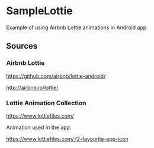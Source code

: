 # SampleLottie
Example of using Airbnb Lottie animations in Android app.

## Sources
### Airbnb Lottie
https://github.com/airbnb/lottie-android/

http://airbnb.io/lottie/

### Lottie Animation Collection
https://www.lottiefiles.com/

Animation used in the app:

https://www.lottiefiles.com/72-favourite-app-icon